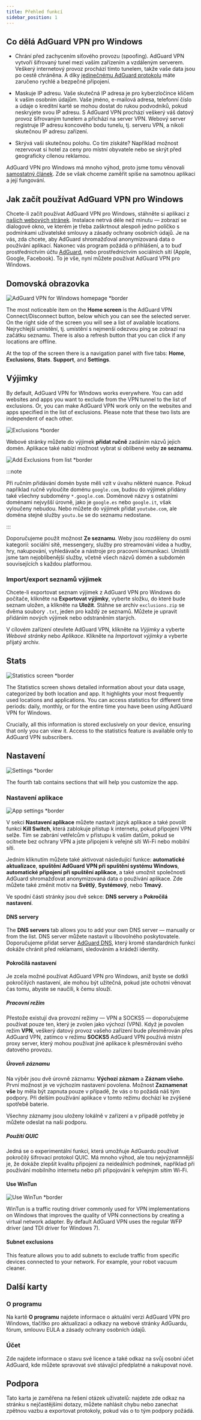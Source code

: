 ```yaml
---
title: Přehled funkcí
sidebar_position: 1
---
```


## Co dělá AdGuard VPN pro Windows

- Chrání před zachycením síťového provozu (spoofing). AdGuard VPN vytvoří šifrovaný tunel mezi vaším zařízením a vzdáleným serverem. Veškerý internetový provoz prochází tímto tunelem, takže vaše data jsou po cestě chráněna. A díky [jedinečnému AdGuard protokolu](/general/adguard-vpn-protocol) máte zaručeno rychlé a bezpečné připojení.

- Maskuje IP adresu. Vaše skutečná IP adresa je pro kyberzločince klíčem k vašim osobním údajům. Vaše jméno, e-mailová adresa, telefonní číslo a údaje o kreditní kartě se mohou dostat do rukou podvodníků, pokud neskryjete svou IP adresu. S AdGuard VPN prochází veškerý váš datový provoz šifrovaným tunelem a přichází na server VPN. Webový server registruje IP adresu koncového bodu tunelu, tj. serveru VPN, a nikoli skutečnou IP adresu zařízení.

- Skrývá vaši skutečnou polohu. Co tím získáte? Například možnost rezervovat si hotel za ceny pro místní obyvatele nebo se skrýt před geograficky cílenou reklamou.

AdGuard VPN pro Windows má mnoho výhod, proto jsme tomu věnovali [samostatný článek](/general/why-adguard-vpn). Zde se však chceme zaměřit spíše na samotnou aplikaci a její fungování.

## Jak začít používat AdGuard VPN pro Windows

Chcete-li začít používat AdGuard VPN pro Windows, stáhněte si aplikaci z [našich webových stránek](https://adguard-vpn.com/welcome.html). Instalace netrvá déle než minutu — zobrazí se dialogové okno, ve kterém je třeba zaškrtnout alespoň jedno políčko s podmínkami uživatelské smlouvy a zásady ochrany osobních údajů. Je na vás, zda chcete, aby AdGuard shromažďoval anonymizovaná data o používání aplikací. Nakonec vás program požádá o přihlášení, a to buď prostřednictvím účtu [AdGuard](https://auth.adguard.com/login.html), nebo prostřednictvím sociálních sítí (Apple, Google, Facebook). To je vše, nyní můžete používat AdGuard VPN pro Windows.

## Domovská obrazovka

![AdGuard VPN for Windows homepage *border](https://cdn.adguardvpn.com/content/kb/vpn/windows/home_en.jpg)

The most noticeable item on the **Home screen** is the AdGuard VPN Connect/Disconnect button, below which you can see the selected server. On the right side of the screen you will see a list of available locations. Nejrychlejší umístění, tj. umístění s nejmenší odezvou ping se zobrazí na začátku seznamu. There is also a refresh button that you can click if any locations are offline.

At the top of the screen there is a navigation panel with five tabs: **Home**, **Exclusions**, **Stats**. **Support**, and **Settings**.

## Výjimky

By default, AdGuard VPN for WIndows works everywhere. You can add websites and apps you want to exclude from the VPN tunnel to the list of exclusions. Or, you can make AdGuard VPN work only on the websites and apps specified in the list of exclusions. Please note that these two lists are independent of each other.

![Exclusions *border](https://cdn.adguardvpn.com/content/kb/VPN/windows/exclusions_new_en.png)

Webové stránky můžete do výjimek **přidat ručně** zadáním názvů jejich domén. Aplikace také nabízí možnost vybrat si oblíbené weby **ze seznamu**.

![Add Exclusions from list *border](https://cdn.adguardvpn.com/content/kb/VPN/windows/new_exclusions_from_list_en.png)

:::note

Při ručním přidávání domén byste měli vzít v úvahu některé nuance. Pokud například ručně vyloučíte doménu `google.com`, budou do výjimek přidány také všechny subdomény `*.google.com`. Doménové názvy s ostatními doménami nejvyšší úrovně, jako je `google.es` nebo `google.it`, však vyloučeny nebudou. Nebo můžete do výjimek přidat `youtube.com`, ale doména stejné služby `youtu.be` se do seznamu nedostane.

:::

Doporučujeme použít možnost **Ze seznamu**. Weby jsou rozděleny do osmi kategorií: sociální sítě, messengery, služby pro streamování videa a hudby, hry, nakupování, vyhledávače a nástroje pro pracovní komunikaci. Umístili jsme tam nejoblíbenější služby, včetně všech názvů domén a subdomén souvisejících s každou platformou.

### Import/export seznamů výjimek

Chcete-li exportovat seznam výjimek z AdGuard VPN pro Windows do počítače, klikněte na **Exportovat výjimky**, vyberte složku, do které bude seznam uložen, a klikněte na **Uložit**. Stáhne se archiv `exclusions.zip` se dvěma soubory `.txt`, jeden pro každý ze seznamů. Můžete je upravit přidáním nových výjimek nebo odstraněním starých.

V cílovém zařízení otevřete AdGuard VPN, klikněte na *Výjimky* a vyberte *Webové stránky* nebo *Aplikace*. Klikněte na *Importovat výjimky* a vyberte přijatý archiv.

## Stats

![Statistics screen *border](https://cdn.adguardvpn.com/content/kb/vpn/windows/statistics_en.png)

The Statistics screen shows detailed information about your data usage, categorized by both location and app. It highlights your most frequently used locations and applications. You can access statistics for different time periods: daily, monthly, or for the entire time you have been using AdGuard VPN for Windows.

Crucially, all this information is stored exclusively on your device, ensuring that only you can view it. Access to the statistics feature is available only to AdGuard VPN subscribers.

## Nastavení

![Settings *border](https://cdn.adguardvpn.com/content/kb/vpn/windows/settings_en.png)

The fourth tab contains sections that will help you customize the app.

### Nastavení aplikace

![App settings *border](https://cdn.adguardvpn.com/content/kb/vpn/windows/app_settings_en.png)

V sekci **Nastavení aplikace** můžete nastavit jazyk aplikace a také povolit funkci **Kill Switch**, která zablokuje přístup k internetu, pokud připojení VPN selže. Tím se zabrání vetřelcům v přístupu k vašim datům, pokud se ocitnete bez ochrany VPN a jste připojeni k veřejné síti Wi-Fi nebo mobilní síti.

Jedním kliknutím můžete také aktivovat následující funkce: **automatické aktualizace**, **spuštění AdGuard VPN při spuštění systému Windows**, **automatické připojení při spuštění aplikace**, a také umožnit společnosti AdGuard shromažďovat anonymizovaná data o používání aplikace. Zde můžete také změnit motiv na **Světlý**, **Systémový**, nebo **Tmavý**.

Ve spodní části stránky jsou dvě sekce: **DNS servery** a **Pokročilá nastavení**.

#### DNS servery

The **DNS servers** tab allows you to add your own DNS server — manually or from the list. DNS server můžete nastavit u libovolného poskytovatele. Doporučujeme přidat server [AdGuard DNS](https://adguard-dns.io/kb/general/dns-providers/#adguard-dns), který kromě standardních funkcí dokáže chránit před reklamami, sledováním a krádeží identity.

#### Pokročilá nastavení

Je zcela možné používat AdGuard VPN pro Windows, aniž byste se dotkli pokročilých nastavení, ale mohou být užitečná, pokud jste ochotni věnovat čas tomu, abyste se naučili, k čemu slouží.

##### Pracovní režim

Přestože existují dva provozní režimy — VPN a SOCKS5 — doporučujeme používat pouze ten, který je zvolen jako výchozí (VPN). Když je povolen režim **VPN**, veškerý datový provoz vašeho zařízení bude přesměrován přes AdGuard VPN, zatímco v režimu **SOCKS5** AdGuard VPN používá místní proxy server, který mohou používat jiné aplikace k přesměrování svého datového provozu.

##### Úroveň záznamu

Na výběr jsou dvě úrovně záznamu: **Výchozí záznam** a **Záznam všeho**. První možnost je ve výchozím nastavení povolena. Možnost **Zaznamenat vše** by měla být zapnuta pouze v případě, že vás o to požádá náš tým podpory. Při delším používání aplikace v tomto režimu dochází ke zvýšené spotřebě baterie.

Všechny záznamy jsou uloženy lokálně v zařízení a v případě potřeby je můžete odeslat na naši podporu.

##### Použití QUIC

Jedná se o experimentální funkci, která umožňuje AdGuardu používat pokročilý šifrovací protokol QUIC. Má mnoho výhod, ale tou nejvýznamnější je, že dokáže zlepšit kvalitu připojení za neideálních podmínek, například při používání mobilního internetu nebo při připojování k veřejným sítím Wi-Fi.

#### Use WinTun

![Use WinTun *border](https://cdn.adtidy.org/content/release_notes/vpn/windows/v2.2/stats_tab_v2.2_en.png)

WinTun is a traffic routing driver commonly used for VPN implementations on Windows that improves the quality of VPN connections by creating a virtual network adapter. By default AdGuard VPN uses the regular WFP driver (and TDI driver for Windows 7).

#### Subnet exclusions

This feature allows you to add subnets to exclude traffic from specific devices connected to your network. For example, your robot vacuum cleaner.

## Další karty

### O programu

Na kartě **O programu** najdete informace o aktuální verzi AdGuard VPN pro Windows, tlačítko pro aktualizaci a odkazy na webové stránky AdGuardu, fórum, smlouvu EULA a zásady ochrany osobních údajů.

### Účet

Zde najdete informace o stavu své licence a také odkaz na svůj osobní účet AdGuard, kde můžete spravovat své stávající předplatné a nakupovat nové.

## Podpora

Tato karta je zaměřena na řešení otázek uživatelů: najdete zde odkaz na stránku s nejčastějšími dotazy, můžete nahlásit chybu nebo zanechat zpětnou vazbu a exportovat protokoly, pokud vás o to tým podpory požádá.
